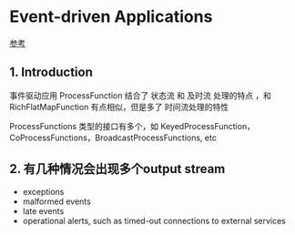 # Event-driven Applications

[参考](https://nightlies.apache.org/flink/flink-docs-master/docs/learn-flink/event_driven/)

## 1. Introduction

事件驱动应用 ProcessFunction 结合了 状态流 和 及时流 处理的特点 ，和 RichFlatMapFunction
有点相似，但是多了 时间流处理的特性

ProcessFunctions 类型的接口有多个，如 KeyedProcessFunction， CoProcessFunctions，BroadcastProcessFunctions, etc

## 2. 有几种情况会出现多个output stream

* exceptions
* malformed events
* late events
* operational alerts, such as timed-out connections to external services